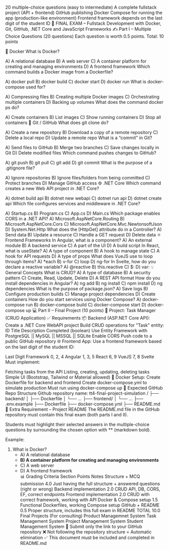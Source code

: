 20 multiple-choice questions (easy to intermediate)
A complete fullstack project (API + frontend)
GitHub publishing
Docker Compose for running the app (production-like environment)
Frontend framework depends on the last digit of the student ID
📝 FINAL EXAM – Fullstack Development with Docker, Git, GitHub, .NET Core and JavaScript Frameworks
✍️ Part I – Multiple Choice Questions (20 questions)
Each question is worth 0.5 points. Total: 10 points

🐳 Docker
What is Docker?

A) A relational database
B) A web server
C) A container platform for creating and managing environments
D) A frontend framework
Which command builds a Docker image from a Dockerfile?

A) docker pull
B) docker build
C) docker start
D) docker run
What is docker-compose used for?

A) Compressing files
B) Creating multiple Docker images
C) Orchestrating multiple containers
D) Backing up volumes
What does the command docker ps do?

A) Create containers
B) List images
C) Show running containers
D) Stop all containers
🌿 Git / GitHub
What does git clone do?

A) Create a new repository
B) Download a copy of a remote repository
C) Delete a local repo
D) Update a remote repo
What is a “commit” in Git?

A) Send files to GitHub
B) Merge two branches
C) Save changes locally in Git
D) Delete modified files
Which command pushes changes to GitHub?

A) git push
B) git pull
C) git add
D) git commit
What is the purpose of a .gitignore file?

A) Ignore repositories
B) Ignore files/folders from being committed
C) Protect branches
D) Manage GitHub access
⚙️ .NET Core
Which command creates a new Web API project in .NET Core?

A) dotnet build api
B) dotnet new webapi
C) dotnet run api
D) dotnet create api
Which file configures services and middleware in .NET Core?

A) Startup.cs
B) Program.cs
C) App.cs
D) Main.cs
Which package enables CORS in a .NET API?
A) Microsoft.AspNetCore.Routing
B) Microsoft.AspNetCore.Cors
C) Microsoft.AspNetCore.Mvc.NewtonsoftJson
D) System.Net.Http
What does the [HttpGet] attribute do in a Controller?
A) Send data
B) Update a resource
C) Handle a GET request
D) Delete data
⚛️ Frontend Frameworks
In Angular, what is a component?
A) An external module
B) A backend service
C) A part of the UI
D) A build script
In React, what is useState?
A) A type of component
B) A hook to manage state
C) A hook for API requests
D) A type of props
What does VueJS use to loop through items?
A) *each
B) v-for
C) loop
D) ng-for
In Svelte, how do you declare a reactive variable?
A) @reactive
B) this.reactive
C) $:
D) var:
💡 General Concepts
What is CRUD?
A) A type of database
B) A security pattern
C) Create, Read, Update, Delete
D) A REST API format
How do you install dependencies in Angular?
A) ng add
B) ng install
C) npm install
D) ng dependencies
What is the purpose of package.json?
A) Save logs
B) Configure production builds
C) Manage project dependencies
D) Create containers
How do you start services using Docker Compose?
A) docker-compose run
B) docker-compose build
C) docker-compose start
D) docker-compose up
💻 Part II – Final Project (10 points)
🔧 Project: Task Manager (CRUD Application)
✅ Requirements
📦 Backend (ASP.NET Core API):
Create a .NET Core WebAPI project
Build CRUD operations for "Task" entity:
ID
Title
Description
Completed (boolean)
Use Entity Framework with PostgreSQL || MySQL || MSSQL || SQLite
Enable CORS
Push code to a public GitHub repository
🌐 Frontend App:
Use a frontend framework based on the last digit of the student ID:

Last Digit	Framework
0, 2, 4	Angular
1, 3, 5	React
6, 9	VueJS
7, 8	Svelte
Must implement:

Fetching tasks from the API
Listing, creating, updating, deleting tasks
Simple UI (Bootstrap, Tailwind or Material allowed)
🐳 Docker Setup:
Create Dockerfile for backend and frontend
Create docker-compose.yml to simulate production
Must run using docker-compose up
📁 Expected GitHub Repo Structure
Github repository name: tt4-final-project-simulation
/
├── backend/
│   ├── Dockerfile
│   └── ...
├── frontend/
│   └── ...
├── .env.example
├── Dockerfile
├── docker-compose.yml
├── README.md
📄 Extra Requirement – Project README
The README.md file in the GitHub repository must contain this final exam (both parts I and II).

Students must highlight their selected answers in the multiple-choice questions by surrounding the chosen option with ** (markdown bold).

Example:
1. What is Docker?  
   - A) A relational database  
   - **B) A container platform for creating and managing environments**  
   - C) A web server  
   - D) A frontend framework  
📊 Grading Criteria
Section	Points	Notes
Structure + MCQ submission	4.0	Just having the full structure + answered questions (right or wrong)
Backend implementation	2.0	CRUD API, DB, CORS, EF, correct endpoints
Frontend implementation	2.0	CRUD with correct framework, working with API
Docker & Compose setup	1.5	Functional Dockerfiles, working Compose setup
GitHub + README	0.5	Proper structure, includes this full exam in README
TOTAL	10.0	
Final Projects (For consulting)
Product Managemnet System
Task Management System
Project Management System
Student Management System
🚨 Submit only the link to your GitHub repository
❌ Not following the repository structure = Automatic elimination
✅ This document must be included and completed in README.md